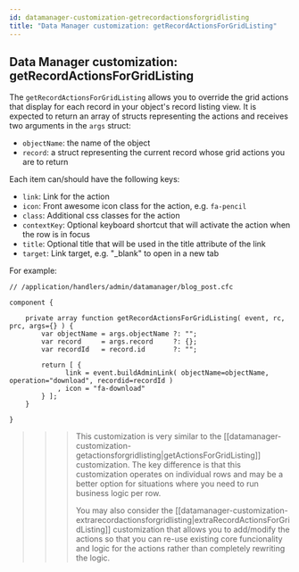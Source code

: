 ```yaml
---
id: datamanager-customization-getrecordactionsforgridlisting
title: "Data Manager customization: getRecordActionsForGridListing"
---
```


## Data Manager customization: getRecordActionsForGridListing

The `getRecordActionsForGridListing` allows you to override the grid actions that display for each record in your object's record listing view. It is expected to return an array of structs representing the actions and receives two arguments in the `args` struct:

* `objectName`: the name of the object
* `record`: a struct representing the current record whose grid actions you are to return

Each item can/should have the following keys:

* `link`: Link for the action
* `icon`: Front awesome icon class for the action, e.g. `fa-pencil`
* `class`: Additional css classes for the action
* `contextKey`: Optional keyboard shortcut that will activate the action when the row is in focus
* `title`: Optional title that will be used in the title attribute of the link
* `target`: Link target, e.g. "\_blank" to open in a new tab

For example:

```luceescript
// /application/handlers/admin/datamanager/blog_post.cfc

component {

	private array function getRecordActionsForGridListing( event, rc, prc, args={} ) {
		var objectName = args.objectName ?: "";
		var record     = args.record     ?: {};
		var recordId   = record.id       ?: "";

		return [ {
			  link = event.buildAdminLink( objectName=objectName, operation="download", recordid=recordId )
			, icon = "fa-download"
		} ];
	}

}
```

>>> This customization is very similar to the [[datamanager-customization-getactionsforgridlisting|getActionsForGridListing]] customization. The key difference is that this customization operates on individual rows and may be a better option for situations where you need to run business logic per row.
>>>
>>> You may also consider the [[datamanager-customization-extrarecordactionsforgridlisting|extraRecordActionsForGridListing]] customization that allows you to add/modify the actions so that you can re-use existing core funcionality and logic for the actions rather than completely rewriting the logic.
